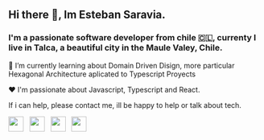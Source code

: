 ## Hi there 👋, Im Esteban Saravia.

### I'm a passionate software developer from chile 🇨🇱, currenty I live in Talca, a beautiful city in the Maule Valey, Chile.
                                                                                        

🌱 I’m currently learning about Domain Driven Disign, more particular Hexagonal Architecture aplicated to Typescript Proyects

♥️ I'm passionate about Javascript, Typescript and React.

If i can help, please contact me, ill be happy to help or talk about tech.


<p align='left'>
<a href="https://dev.to/esaraviam"><img height="30" src="https://raw.githubusercontent.com/WaylonWalker/WaylonWalker/main/icon/dev.png"></a>&nbsp;&nbsp;
<a href="https://twitter.com/esaraviam"><img height="30" src="https://github.com/WaylonWalker/WaylonWalker/blob/main/icon/twitter.png?raw=true"></a>&nbsp;&nbsp;
<a href="https://instagram.com/esaraviam_/"><img height="30" src="https://github.com/WaylonWalker/WaylonWalker/blob/main/icon/instagram.jpg?raw=true"></a>&nbsp;&nbsp;
<a href="https://www.linkedin.com/in/estebansaravia/"><img height="30" src="https://github.com/WaylonWalker/WaylonWalker/blob/main/icon/linkedin.png?raw=true"></a>
</p>

<!--
**esaraviam/esaraviam** is a ✨ _special_ ✨ repository because its `README.md` (this file) appears on your GitHub profile.

Here are some ideas to get you started:

- 🔭 I’m currently working on ...
- 🌱 I’m currently learning ...
- 👯 I’m looking to collaborate on ...
- 🤔 I’m looking for help with ...
- 💬 Ask me about ...
- 📫 How to reach me: ...
- 😄 Pronouns: ...
- ⚡ Fun fact: ...
-->
